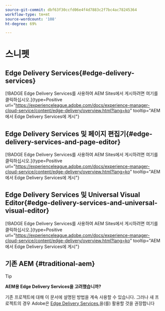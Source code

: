 ```yaml
---
source-git-commit: dbf63f30ccfd06e4f4d7883c2f7bc4ac78245364
workflow-type: tm+mt
source-wordcount: '108'
ht-degree: 69%

---
```

# 스니펫

## Edge Delivery Services{#edge-delivery-services}

[!BADGE Edge Delivery Services를 사용하여 AEM Sites에서 게시하려면 여기를 클릭하십시오.]{type=Positive url="https://experienceleague.adobe.com/docs/experience-manager-cloud-service/content/edge-delivery/overview.html?lang=ko" tooltip="AEM에서 Edge Delivery Services에 게시"}

## Edge Delivery Services 및 페이지 편집기{#edge-delivery-services-and-page-editor}

[!BADGE Edge Delivery Services를 사용하여 AEM Sites에서 게시하려면 여기를 클릭하십시오.]{type=Positive url="https://experienceleague.adobe.com/docs/experience-manager-cloud-service/content/edge-delivery/overview.html?lang=ko" tooltip="AEM에서 Edge Delivery Services에 게시"}

## Edge Delivery Services 및 Universal Visual Editor{#edge-delivery-services-and-universal-visual-editor}

[!BADGE Edge Delivery Services를 사용하여 AEM Sites에서 게시하려면 여기를 클릭하십시오.]{type=Positive url="https://experienceleague.adobe.com/docs/experience-manager-cloud-service/content/edge-delivery/overview.html?lang=ko" tooltip="AEM에서 Edge Delivery Services에 게시"}

## 기존 AEM {#traditional-aem}

>[!TIP]
>
>**AEM용 Edge Delivery Services을 고려했습니까?**
>
>기존 프로젝트에 대해 이 문서에 설명된 방법을 계속 사용할 수 있습니다. 그러나 새 프로젝트의 경우 Adobe은 [Edge Delivery Services.](https://experienceleague.adobe.com/ko/docs/experience-manager-cloud-service/content/edge-delivery/overview)을(를) 활용할 것을 권장합니다
